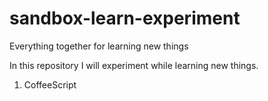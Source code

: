 # sandbox-learn-experiment
Everything together for learning new things

In this repository I will experiment while learning new things.

1. CoffeeScript
